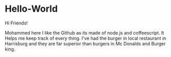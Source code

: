 # Hello-World

Hi Friends!

Mohammed here I like the Github as its made of node.js and coffeescript.
It Helps me keep track of every thing.
I've had the burger in local restaurant in Harrisburg and they are far superior than burgers in Mc Donalds and Burger king.
